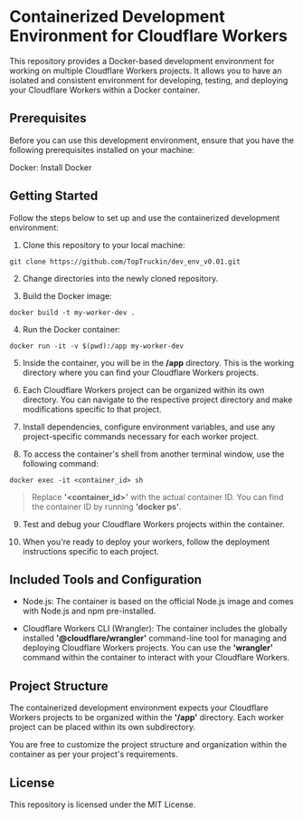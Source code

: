 # Containerized Development Environment for Cloudflare Workers
This repository provides a Docker-based development environment for working on multiple Cloudflare Workers projects. It allows you to have an isolated and consistent environment for developing, testing, and deploying your Cloudflare Workers within a Docker container.

## Prerequisites
Before you can use this development environment, ensure that you have the following prerequisites installed on your machine:

Docker: Install Docker

## Getting Started
Follow the steps below to set up and use the containerized development environment:

1. Clone this repository to your local machine:
```console
git clone https://github.com/TopTruckin/dev_env_v0.01.git
```
2. Change directories into the newly cloned repository.

3. Build the Docker image:

```console
docker build -t my-worker-dev .
```

4. Run the Docker container:

```console
docker run -it -v $(pwd):/app my-worker-dev
```

5. Inside the container, you will be in the **/app** directory. This is the working directory where you can find your Cloudflare Workers projects.

6. Each Cloudflare Workers project can be organized within its own directory. You can navigate to the respective project directory and make modifications specific to that project.

7. Install dependencies, configure environment variables, and use any project-specific commands necessary for each worker project.

8. To access the container's shell from another terminal window, use the following command:

```console
docker exec -it <container_id> sh
```

> Replace **'<container_id>'** with the actual container ID. You can find the container ID by running **'docker ps'**.

9. Test and debug your Cloudflare Workers projects within the container.

10. When you're ready to deploy your workers, follow the deployment instructions specific to each project.

## Included Tools and Configuration
* Node.js: The container is based on the official Node.js image and comes with Node.js and npm pre-installed.

* Cloudflare Workers CLI (Wrangler): The container includes the globally installed **'@cloudflare/wrangler'** command-line tool for managing and deploying Cloudflare Workers projects. You can use the **'wrangler'** command within the container to interact with your Cloudflare Workers.

## Project Structure
The containerized development environment expects your Cloudflare Workers projects to be organized within the **'/app'** directory. Each worker project can be placed within its own subdirectory.

You are free to customize the project structure and organization within the container as per your project's requirements.

## License
This repository is licensed under the MIT License.
